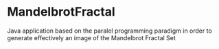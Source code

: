 # MandelbrotFractal
Java application based on the paralel programming paradigm in order to generate effectively an image of the Mandelbrot Fractal Set
